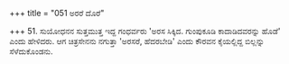 +++
title = "051 ಅರರೆ ದೊರೆ"

+++
51. ಸುಯೋಧನನ ಸುತ್ತಮುತ್ತ ಇದ್ದ ಗಂಧರ್ವರು 'ಅರಸ ಸಿಕ್ಕಿದ. ಗುಂಪುಕೂಡಿ ಕಾದಾಡಿದವರನ್ನು ಹೊಡೆ' ಎಂದು ಹೇಳಿದರು.  ಆಗ ಚಿತ್ರಸೇನನು ನಗುತ್ತಾ  'ಅರಸರೆ, ಹೆದರಬೇಡಿ' ಎಂದು ಕೌರವನ ಕೈಯಲ್ಲಿದ್ದ ಬಿಲ್ಲನ್ನು ಸೆಳೆದುಕೊಂಡನು.